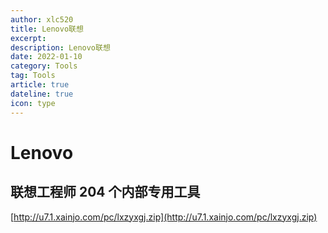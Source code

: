 ```yaml
---
author: xlc520
title: Lenovo联想
excerpt: 
description: Lenovo联想
date: 2022-01-10
category: Tools
tag: Tools
article: true
dateline: true
icon: type
---
```


# Lenovo

## 联想工程师 204 个内部专用工具

[http://u7.1.xainjo.com/pc/lxzyxgj.zip](http://u7.1.xainjo.com/pc/lxzyxgj.zip)
